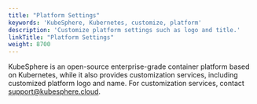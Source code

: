 ```yaml
---
title: "Platform Settings"
keywords: 'KubeSphere, Kubernetes, customize, platform'
description: 'Customize platform settings such as logo and title.'
linkTitle: "Platform Settings"
weight: 8700
---
```


KubeSphere is an open-source enterprise-grade container platform based on Kubernetes, while it also provides customization services, including customized platform logo and name. For customization services, contact support@kubesphere.cloud.
